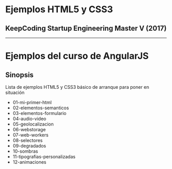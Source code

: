 # **Ejemplos HTML5 y CSS3**
## **KeepCoding Startup Engineering Master V (2017)**

- - -

# **Ejemplos del curso de AngularJS**
## **Sinopsis**
Lista de ejemplos HTML5 y CSS3 básico de arranque para poner en situación

* 01-mi-primer-html
* 02-elementos-semanticos
* 03-elementos-formulario
* 04-audio-video
* 05-geolocalizacion
* 06-webstorage
* 07-web-workers
* 08-selectores
* 09-degradados
* 10-sombras
* 11-tipografias-personalizadas
* 12-animaciones
